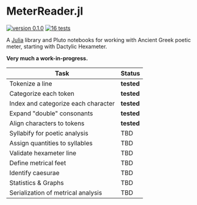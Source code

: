 # MeterReader.jl

[![version 0.1.0](https://img.shields.io/badge/version-0.1-blue.svg)](https://shields.io/) [![16 tests](https://img.shields.io/badge/tests-581-teal.svg)](https://shields.io/)

A [Julia](https://julialang.org) library and Pluto notebooks for working with Ancient Greek poetic meter, starting with Dactylic Hexameter.

**Very much a work-in-progress.**

| Task | Status |
|------|--------|
| Tokenize a line | **tested** |
| Categorize each token | **tested** |
| Index and categorize each character | **tested** |
| Expand "double" consonants | **tested** |
| Align characters to tokens | **tested** |
| Syllabify for poetic analysis | TBD |
| Assign quantities to syllables | TBD |
| Validate hexameter line | TBD |
| Define metrical feet | TBD |
| Identify caesurae | TBD |
| Statistics & Graphs | TBD |
| Serialization of metrical analysis | TBD |